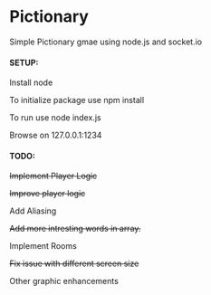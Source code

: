 # Pictionary
Simple Pictionary gmae using node.js and socket.io

#### SETUP:
Install node

To initialize package use npm install

To run use node index.js

Browse on 127.0.0.1:1234

#### TODO:
~~Implement Player Logic~~

~~Improve player logic~~

Add Aliasing

~~Add more intresting words in array.~~

Implement Rooms

~~Fix issue with different screen size~~

Other graphic enhancements
